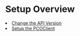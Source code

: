 # Setup Overview
<list>
<li><a href="02-Change-the-API-Version.md">Change the API Version</a></li>
<li><a href="01-Setup-the-PCOClient.md">Setup the PCOClient</a></li>
</list>
